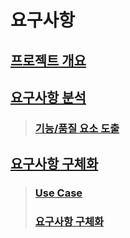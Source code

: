 # 요구사항

## [프로젝트 개요](requirements-analysis/undefined/undefined.md)

## [요구사항 분석](requirements-analysis/undefined/undefined-1/)

> ### [기능/품질 요소 도출](requirements-analysis/undefined/undefined-1/undefined.md)

## [요구사항 구체화](requirements-analysis/undefined/undefined-2/)

> ### [Use Case](requirements-analysis/undefined/undefined-2/use-case.md)
>
> ### [요구사항 구체화](requirements-analysis/undefined/undefined-2/undefined/)
